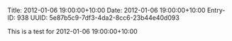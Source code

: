 Title: 2012-01-06 19:00:00+10:00
Date: 2012-01-06 19:00:00+10:00
Entry-ID: 938
UUID: 5e87b5c9-7df3-4da2-8cc6-23b44e40d093

This is a test for 2012-01-06 19:00:00+10:00
